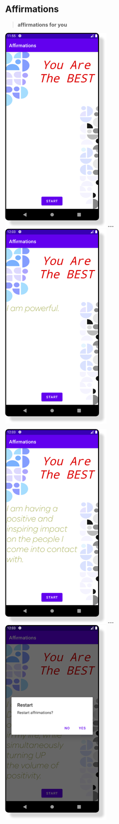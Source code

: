 # Affirmations

> ### **affirmations for you**



<p float="left">
  <img src="https://raw.githubusercontent.com/ahmetbasibuyuk/Affirmations/master/img/start.png" " />
  ---
  <img src="https://raw.githubusercontent.com/ahmetbasibuyuk/Affirmations/master/img/affirmation1.png" " />                                                                                           
  
</p>

<p float="left">
  <img src="https://raw.githubusercontent.com/ahmetbasibuyuk/Affirmations/master/img/affirmation2.png" " /> 
  ---                                                                                                  
  <img src="https://raw.githubusercontent.com/ahmetbasibuyuk/Affirmations/master/img/restartchoose.png" " />                                                                                     
  
</p>

  

